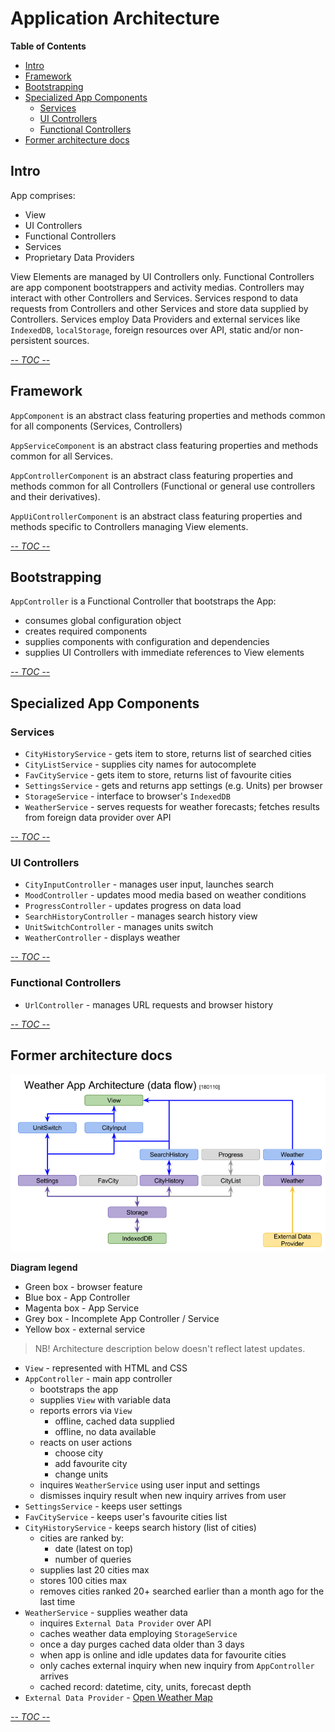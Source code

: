 # Application Architecture


<!-- START doctoc generated TOC please keep comment here to allow auto update -->
<!-- DON'T EDIT THIS SECTION, INSTEAD RE-RUN doctoc TO UPDATE -->
**Table of Contents**

- [Intro](#intro)
- [Framework](#framework)
- [Bootstrapping](#bootstrapping)
- [Specialized App Components](#specialized-app-components)
  - [Services](#services)
  - [UI Controllers](#ui-controllers)
  - [Functional Controllers](#functional-controllers)
- [Former architecture docs](#former-architecture-docs)

<!-- END doctoc generated TOC please keep comment here to allow auto update -->

## Intro

App comprises:
- View
- UI Controllers
- Functional Controllers
- Services
- Proprietary Data Providers

View Elements are managed by UI Controllers only.
Functional Controllers are app component bootstrappers and
activity medias.
Controllers may interact with other Controllers and Services.
Services respond to data requests from Controllers and other Services
and store data supplied by Controllers.
Services employ Data Providers and external services
like `IndexedDB`, `localStorage`, foreign resources
over API, static and/or non-persistent sources.

[_-- TOC --_](#table-of-contents)

## Framework

`AppComponent` is an abstract class featuring properties and methods
common for all components (Services, Controllers)

`AppServiceComponent` is an abstract class featuring properties
and methods common for all Services.

`AppControllerComponent` is an abstract class featuring properties
and methods common for all Controllers (Functional or general use
controllers and their derivatives).

`AppUiControllerComponent` is an abstract class featuring properties
and methods specific to Controllers managing View elements.

[_-- TOC --_](#table-of-contents)

## Bootstrapping

`AppController` is a Functional Controller that bootstraps the App:
 - consumes global configuration object
 - creates required components
 - supplies components with configuration and dependencies
 - supplies UI Controllers with immediate references to View elements

[_-- TOC --_](#table-of-contents)

## Specialized App Components

### Services

 * `CityHistoryService` - gets item to store, returns list of searched cities
 * `CityListService` - supplies city names for autocomplete
 * `FavCityService` - gets item to store, returns list of favourite cities
 * `SettingsService` - gets and returns app settings (e.g. Units) per browser
 * `StorageService` - interface to browser's `IndexedDB`
 * `WeatherService` - serves requests for weather forecasts;
   fetches results from foreign data provider over API

[_-- TOC --_](#table-of-contents)

### UI Controllers

 * `CityInputController` - manages user input, launches search
 * `MoodController` - updates mood media based on weather conditions
 * `ProgressController` - updates progress on data load
 * `SearchHistoryController` - manages search history view
 * `UnitSwitchController` - manages units switch
 * `WeatherController` - displays weather

[_-- TOC --_](#table-of-contents)

### Functional Controllers

 * `UrlController` - manages URL requests and browser history

[_-- TOC --_](#table-of-contents)

## Former architecture docs

![Weather App Architecture diagram](weather-app-architecture.png)

**Diagram legend**

 * Green box - browser feature
 * Blue box - App Controller
 * Magenta box - App Service
 * Grey box - Incomplete App Controller / Service
 * Yellow box - external service

> NB! Architecture description below doesn't reflect latest updates.

 * `View` - represented with HTML and CSS
 * `AppController` - main app controller
   - bootstraps the app
   - supplies `View` with variable data
   - reports errors via `View`
     - offline, cached data supplied
     - offline, no data available
   - reacts on user actions
     - choose city
     - add favourite city
     - change units
   - inquires `WeatherService` using user input and settings
   - dismisses inquiry result when new inquiry arrives from user
 * `SettingsService` - keeps user settings
 * `FavCityService` - keeps user's favourite cities list
 * `CityHistoryService` - keeps search history (list of cities)
   - cities are ranked by:
     - date (latest on top)
     - number of queries
   - supplies last 20 cities max
   - stores 100 cities max
   - removes cities ranked 20+ searched earlier than a month ago
     for the last time
 * `WeatherService` - supplies weather data
   - inquires `External Data Provider` over API
   - caches weather data employing `StorageService`
   - once a day purges cached data older than 3 days
   - when app is online and idle updates data for favourite cities
   - only caches external inquiry when new inquiry from
     `AppController` arrives
   - cached record: datetime, city, units, forecast depth
 * `External Data Provider` - [Open Weather Map](https://openweathermap.org/api)

[_-- TOC --_](#table-of-contents)

